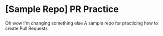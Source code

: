 # [Sample Repo] PR Practice
Oh wow I'm changing something else
A sample repo for practicing how to create Pull Requests
